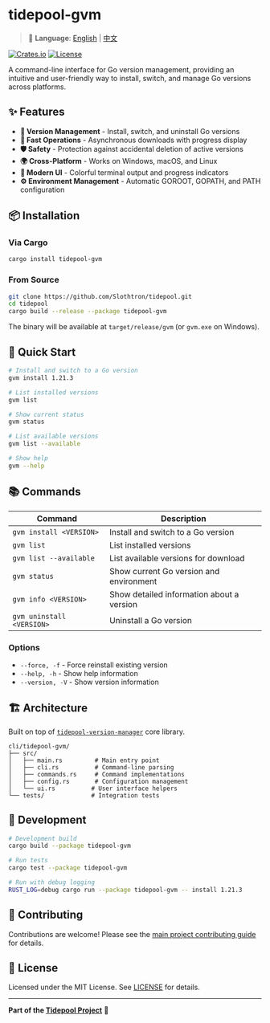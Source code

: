 # tidepool-gvm

> 📖 **Language**: [English](README.md) | [中文](README.zh-CN.md)

[![Crates.io](https://img.shields.io/crates/v/tidepool-gvm.svg)](https://crates.io/crates/tidepool-gvm)
[![License](https://img.shields.io/badge/License-MIT-yellow.svg)](LICENSE)

A command-line interface for Go version management, providing an intuitive and user-friendly way to install, switch, and manage Go versions across platforms.

## ✨ Features

- **🔄 Version Management** - Install, switch, and uninstall Go versions
- **🚀 Fast Operations** - Asynchronous downloads with progress display
- **🛡️ Safety** - Protection against accidental deletion of active versions
- **🌍 Cross-Platform** - Works on Windows, macOS, and Linux
- **🎨 Modern UI** - Colorful terminal output and progress indicators
- **⚙️ Environment Management** - Automatic GOROOT, GOPATH, and PATH configuration

## 📦 Installation

### Via Cargo

```bash
cargo install tidepool-gvm
```

### From Source

```bash
git clone https://github.com/Slothtron/tidepool.git
cd tidepool
cargo build --release --package tidepool-gvm
```

The binary will be available at `target/release/gvm` (or `gvm.exe` on Windows).

## 🚀 Quick Start

```bash
# Install and switch to a Go version
gvm install 1.21.3

# List installed versions
gvm list

# Show current status
gvm status

# List available versions
gvm list --available

# Show help
gvm --help
```

## 📚 Commands

| Command | Description |
|---------|-------------|
| `gvm install <VERSION>` | Install and switch to a Go version |
| `gvm list` | List installed versions |
| `gvm list --available` | List available versions for download |
| `gvm status` | Show current Go version and environment |
| `gvm info <VERSION>` | Show detailed information about a version |
| `gvm uninstall <VERSION>` | Uninstall a Go version |

### Options

- `--force, -f` - Force reinstall existing version
- `--help, -h` - Show help information
- `--version, -V` - Show version information

## 🏗️ Architecture

Built on top of [`tidepool-version-manager`](../../crates/tidepool-version-manager/) core library.

```
cli/tidepool-gvm/
├── src/
│   ├── main.rs         # Main entry point
│   ├── cli.rs          # Command-line parsing
│   ├── commands.rs     # Command implementations
│   ├── config.rs       # Configuration management
│   └── ui.rs          # User interface helpers
└── tests/             # Integration tests
```

## 🧪 Development

```bash
# Development build
cargo build --package tidepool-gvm

# Run tests
cargo test --package tidepool-gvm

# Run with debug logging
RUST_LOG=debug cargo run --package tidepool-gvm -- install 1.21.3
```

## 🤝 Contributing

Contributions are welcome! Please see the [main project contributing guide](../../CONTRIBUTING.md) for details.

## 📄 License

Licensed under the MIT License. See [LICENSE](../../LICENSE) for details.

---

**Part of the [Tidepool Project](https://github.com/Slothtron/tidepool)** 🌊
